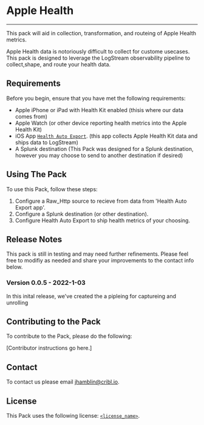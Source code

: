 # Apple Health
----

This pack will aid in collection, transformation, and routeing of Apple Health metrics.  

Apple Health data is notoriously difficult to collect for custome usecases. This pack is designed to leverage the LogStream observability pipeline to collect,shape, and route your health data. 

## Requirements

Before you begin, ensure that you have met the following requirements:

* Apple iPhone or iPad with Health Kit enabled (thisis where our data comes from)
* Apple Watch (or other device reporting health metrics into the Apple Health Kit)
* iOS App [`Health Auto Export`](https://apps.apple.com/us/app/health-auto-export-json-csv/id1115567069). (this app collects Apple Health Kit data and ships data to LogStream)
* A Splunk destination (This Pack was designed for a Splunk destination, however you may choose to send to another destination if desired)


## Using The Pack

To use this Pack, follow these steps:

1. Configure a Raw_Http source to recieve from data from 'Health Auto Export app'.
2. Configure a Splunk destination (or other destination).
3. Configure Health Auto Export to ship health metrics of your choosing.


## Release Notes
This pack is still in testing and may need further refinements. Please feel free to modifiy as needed and share your improvements to the contact info below.

### Version 0.0.5 - 2022-1-03
In this inital release, we've created the a pipleing for captureing and unrolling 

## Contributing to the Pack
To contribute to the Pack, please do the following:

[Contributor instructions go here.]


## Contact
To contact us please email <jhamblin@cribl.io>.


## License
This Pack uses the following license: [`<license_name>`](https://link-to-license-example.com).
